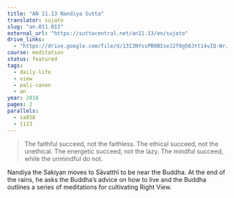 ```yaml
---
title: "AN 11.13 Nandiya Sutta"
translator: sujato
slug: "an.011.013"
external_url: "https://suttacentral.net/an11.13/en/sujato"
drive_links:
  - "https://drive.google.com/file/d/13I3NYssPB0BIseJ2f0g56Jtt14vIQ-Wr/view?usp=drivesdk"
course: meditation
status: featured
tags:
  - daily-life
  - view
  - pali-canon
  - an
year: 2018
pages: 2
parallels:
  - sa858
  - t113
---
```


> The faithful succeed, not the faithless. The ethical succeed, not the unethical. The energetic succeed, not the lazy. The mindful succeed, while the unmindful do not.

Nandiya the Sakiyan moves to Sāvatthī to be near the Buddha.
At the end of the rains, he asks the Buddha’s advice on how to live and the Buddha outlines a series of meditations for cultivating Right View.
